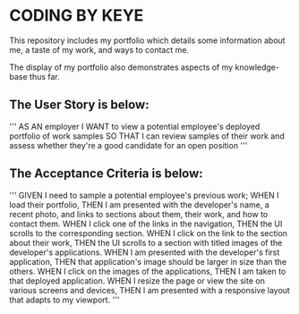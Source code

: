 # CODING BY KEYE

This repository includes my portfolio which details some information about me, a taste of my work, and ways to contact me.

The display of my portfolio also demonstrates aspects of my knowledge-base thus far.

## The User Story is below:

'''
AS AN employer
I WANT to view a potential employee's deployed portfolio of work samples
SO THAT I can review samples of their work and assess whether they're a good candidate for an open position
'''

## The Acceptance Criteria is below:

'''
GIVEN I need to sample a potential employee's previous work;
WHEN I load their portfolio,
THEN I am presented with the developer's name, a recent photo, and links to sections about them, their work, and how to contact them.
WHEN I click one of the links in the navigation,
THEN the UI scrolls to the corresponding section.
WHEN I click on the link to the section about their work,
THEN the UI scrolls to a section with titled images of the developer's applications.
WHEN I am presented with the developer's first application,
THEN that application's image should be larger in size than the others.
WHEN I click on the images of the applications,
THEN I am taken to that deployed application.
WHEN I resize the page or view the site on various screens and devices,
THEN I am presented with a responsive layout that adapts to my viewport.
'''
